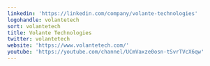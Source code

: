 ```yaml
---
linkedin: 'https://linkedin.com/company/volante-technologies'
logohandle: volantetech
sort: volantetech
title: Volante Technologies
twitter: volantetech
website: 'https://www.volantetech.com/'
youtube: 'https://youtube.com/channel/UCmVaxze0osn-tSvrTVcX6qw'
---
```

